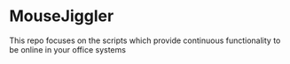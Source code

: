 # MouseJiggler
This repo focuses on the scripts which provide continuous functionality to be online in your office systems 
